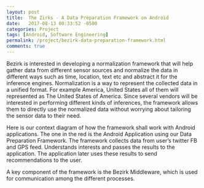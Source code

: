 ```yaml
---
layout: post
title:  The Zirks - A Data Preparation Framework on Android
date:   2017-08-13 00:33:52 -0500
categories: Project
tags: [Android, Software Engineering]
permalink: /project/bezirk-data-preparation-framework.html
comments: true
---
```


Bezirk is interested in developing a normalization framework that will help
gather data from different sensor sources and normalize the data in different
ways such as time, location, text etc and abstract it for the inference engines.
Normalization is a way to represent the collected data in a unified format. For
example America, United States all of them will represented as The United States
of America. Since several vendors will be interested in performing different
kinds of inferences, the framework allows them to directly use the normalized
data without worrying about tailoring the sensor data to their need.

Here is our context diagram of how the framework shall work with Android 
applications. The one in the red is the Android Application using our Data
Preparation Framework. The framework collects data from user’s twitter FB and
GPS feed. Understands interests and passes the results to the application.
The application later uses these results to send recommendations to the user.

A key component of the framework is the Bezirk Middleware, which is used for
communication among the different processes.
